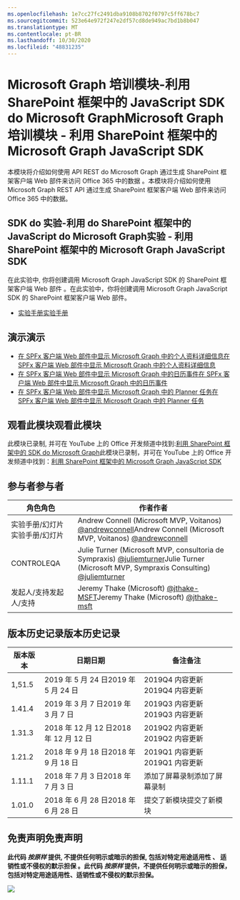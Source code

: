 ```yaml
---
ms.openlocfilehash: 1e7cc27fc2491dba9108b8702f0797c5ff678bc7
ms.sourcegitcommit: 523e64e972f247e2df57cd8de949ac7bd1b8b047
ms.translationtype: MT
ms.contentlocale: pt-BR
ms.lasthandoff: 10/30/2020
ms.locfileid: "48831235"
---
```

# <a name="microsoft-graph-----sharepoint--microsoft-graph-javascript-sdk"></a><span data-ttu-id="9c310-101">Microsoft Graph 培训模块-利用 SharePoint 框架中的 JavaScript SDK do Microsoft Graph</span><span class="sxs-lookup"><span data-stu-id="9c310-101">Microsoft Graph 培训模块 - 利用 SharePoint 框架中的 Microsoft Graph JavaScript SDK</span></span>

<span data-ttu-id="9c310-102">本模块将介绍如何使用 API REST do Microsoft Graph 通过生成 SharePoint 框架客户端 Web 部件来访问 Office 365 中的数据 。</span><span class="sxs-lookup"><span data-stu-id="9c310-102">本模块将介绍如何使用 Microsoft Graph REST API 通过生成 SharePoint 框架客户端 Web 部件来访问 Office 365 中的数据。</span></span>

## <a name="----sharepoint--microsoft-graph-javascript-sdk"></a><span data-ttu-id="9c310-103">SDK do 实验-利用 do SharePoint 框架中的 JavaScript do Microsoft Graph</span><span class="sxs-lookup"><span data-stu-id="9c310-103">实验 - 利用 SharePoint 框架中的 Microsoft Graph JavaScript SDK</span></span>

<span data-ttu-id="9c310-104">在此实验中, 你将创建调用 Microsoft Graph JavaScript SDK 的 SharePoint 框架客户端 Web 部件 。</span><span class="sxs-lookup"><span data-stu-id="9c310-104">在此实验中，你将创建调用 Microsoft Graph JavaScript SDK 的 SharePoint 框架客户端 Web 部件。</span></span>

- [<span data-ttu-id="9c310-105">实验手册</span><span class="sxs-lookup"><span data-stu-id="9c310-105">实验手册</span></span>](./Lab.md)

## <a name=""></a><span data-ttu-id="9c310-106">演示</span><span class="sxs-lookup"><span data-stu-id="9c310-106">演示</span></span>

- [<span data-ttu-id="9c310-107">在 SPFx 客户端 Web 部件中显示 Microsoft Graph 中的个人资料详细信息</span><span class="sxs-lookup"><span data-stu-id="9c310-107">在 SPFx 客户端 Web 部件中显示 Microsoft Graph 中的个人资料详细信息</span></span>](./Demos/01-personal-info)
- [<span data-ttu-id="9c310-108">在 SPFx 客户端 Web 部件中显示 Microsoft Graph 中的日历事件</span><span class="sxs-lookup"><span data-stu-id="9c310-108">在 SPFx 客户端 Web 部件中显示 Microsoft Graph 中的日历事件</span></span>](./Demos/02-events)
- [<span data-ttu-id="9c310-109">在 SPFx 客户端 Web 部件中显示 Microsoft Graph 中的 Planner 任务</span><span class="sxs-lookup"><span data-stu-id="9c310-109">在 SPFx 客户端 Web 部件中显示 Microsoft Graph 中的 Planner 任务</span></span>](./Demos/03-tasks)

## <a name=""></a><span data-ttu-id="9c310-110">观看此模块</span><span class="sxs-lookup"><span data-stu-id="9c310-110">观看此模块</span></span>

<span data-ttu-id="9c310-111">此模块已录制, 并可在 YouTube 上的 Office 开发频道中找到:[利用 SharePoint 框架中的 SDK do Microsoft Graph](https://www.youtube.com/watch?v=U1JrBwP3vc8)</span><span class="sxs-lookup"><span data-stu-id="9c310-111">此模块已录制，并可在 YouTube 上的 Office 开发频道中找到：[利用 SharePoint 框架中的 Microsoft Graph JavaScript SDK](https://www.youtube.com/watch?v=U1JrBwP3vc8)</span></span>

## <a name=""></a><span data-ttu-id="9c310-112">参与者</span><span class="sxs-lookup"><span data-stu-id="9c310-112">参与者</span></span>

| <span data-ttu-id="9c310-113">角色</span><span class="sxs-lookup"><span data-stu-id="9c310-113">角色</span></span> | <span data-ttu-id="9c310-114">作者</span><span class="sxs-lookup"><span data-stu-id="9c310-114">作者</span></span> |
| -------------------- | --------------------------------------------------------------------------------------------- |
| <span data-ttu-id="9c310-115">实验手册/幻灯片</span><span class="sxs-lookup"><span data-stu-id="9c310-115">实验手册/幻灯片</span></span> | <span data-ttu-id="9c310-116">Andrew Connell (Microsoft MVP, Voitanos) [@andrewconnell](//github.com/andrewconnell)</span><span class="sxs-lookup"><span data-stu-id="9c310-116">Andrew Connell (Microsoft MVP, Voitanos) [@andrewconnell](//github.com/andrewconnell)</span></span> |
| <span data-ttu-id="9c310-117">CONTROLE</span><span class="sxs-lookup"><span data-stu-id="9c310-117">QA</span></span> | <span data-ttu-id="9c310-118">Julie Turner (Microsoft MVP, consultoria de Sympraxis) [@juliemturner](//github.com/juliemturner)</span><span class="sxs-lookup"><span data-stu-id="9c310-118">Julie Turner (Microsoft MVP, Sympraxis Consulting) [@juliemturner](//github.com/juliemturner)</span></span> |
|<span data-ttu-id="9c310-119">发起人/支持</span><span class="sxs-lookup"><span data-stu-id="9c310-119">发起人/支持</span></span> | <span data-ttu-id="9c310-120">Jeremy Thake (Microsoft) [@jthake-MSFT](//github.com/jthake-msft)</span><span class="sxs-lookup"><span data-stu-id="9c310-120">Jeremy Thake (Microsoft) [@jthake-msft](//github.com/jthake-msft)</span></span> |

## <a name=""></a><span data-ttu-id="9c310-121">版本历史记录</span><span class="sxs-lookup"><span data-stu-id="9c310-121">版本历史记录</span></span>

| <span data-ttu-id="9c310-122">版本</span><span class="sxs-lookup"><span data-stu-id="9c310-122">版本</span></span> | <span data-ttu-id="9c310-123">日期</span><span class="sxs-lookup"><span data-stu-id="9c310-123">日期</span></span> | <span data-ttu-id="9c310-124">备注</span><span class="sxs-lookup"><span data-stu-id="9c310-124">备注</span></span> |
| ------- | ------------------ | ---------------------- |
| <span data-ttu-id="9c310-125">1,5</span><span class="sxs-lookup"><span data-stu-id="9c310-125">1.5</span></span> | <span data-ttu-id="9c310-126">2019 年 5 月 24 日</span><span class="sxs-lookup"><span data-stu-id="9c310-126">2019 年 5 月 24 日</span></span> | <span data-ttu-id="9c310-127">2019Q4 内容更新</span><span class="sxs-lookup"><span data-stu-id="9c310-127">2019Q4 内容更新</span></span> |
| <span data-ttu-id="9c310-128">1.4</span><span class="sxs-lookup"><span data-stu-id="9c310-128">1.4</span></span> | <span data-ttu-id="9c310-129">2019 年 3 月 7 日</span><span class="sxs-lookup"><span data-stu-id="9c310-129">2019 年 3 月 7 日</span></span> | <span data-ttu-id="9c310-130">2019Q3 内容更新</span><span class="sxs-lookup"><span data-stu-id="9c310-130">2019Q3 内容更新</span></span> |
| <span data-ttu-id="9c310-131">1.3</span><span class="sxs-lookup"><span data-stu-id="9c310-131">1.3</span></span> | <span data-ttu-id="9c310-132">2018 年 12 月 12 日</span><span class="sxs-lookup"><span data-stu-id="9c310-132">2018 年 12 月 12 日</span></span> | <span data-ttu-id="9c310-133">2019Q2 内容更新</span><span class="sxs-lookup"><span data-stu-id="9c310-133">2019Q2 内容更新</span></span> |
| <span data-ttu-id="9c310-134">1.2</span><span class="sxs-lookup"><span data-stu-id="9c310-134">1.2</span></span> | <span data-ttu-id="9c310-135">2018 年 9 月 18 日</span><span class="sxs-lookup"><span data-stu-id="9c310-135">2018 年 9 月 18 日</span></span> | <span data-ttu-id="9c310-136">2019Q1 内容更新</span><span class="sxs-lookup"><span data-stu-id="9c310-136">2019Q1 内容更新</span></span> |
| <span data-ttu-id="9c310-137">1.1</span><span class="sxs-lookup"><span data-stu-id="9c310-137">1.1</span></span> | <span data-ttu-id="9c310-138">2018 年 7 月 3 日</span><span class="sxs-lookup"><span data-stu-id="9c310-138">2018 年 7 月 3 日</span></span> | <span data-ttu-id="9c310-139">添加了屏幕录制</span><span class="sxs-lookup"><span data-stu-id="9c310-139">添加了屏幕录制</span></span> |
| <span data-ttu-id="9c310-140">1.0</span><span class="sxs-lookup"><span data-stu-id="9c310-140">1.0</span></span> | <span data-ttu-id="9c310-141">2018 年 6 月 28 日</span><span class="sxs-lookup"><span data-stu-id="9c310-141">2018 年 6 月 28 日</span></span> | <span data-ttu-id="9c310-142">提交了新模块</span><span class="sxs-lookup"><span data-stu-id="9c310-142">提交了新模块</span></span> |

## <a name=""></a><span data-ttu-id="9c310-143">免责声明</span><span class="sxs-lookup"><span data-stu-id="9c310-143">免责声明</span></span>

<span data-ttu-id="9c310-144">**此代码 _按原样_ 提供, 不提供任何明示或暗示的担保, 包括对特定用途适用性 、 适销性或不侵权的默示担保 。**</span><span class="sxs-lookup"><span data-stu-id="9c310-144">**此代码 _按原样_ 提供，不提供任何明示或暗示的担保，包括对特定用途适用性、适销性或不侵权的默示担保。**</span></span>

<img src="https://telemetry.sharepointpnp.com/msgraph-training-spfx" />
